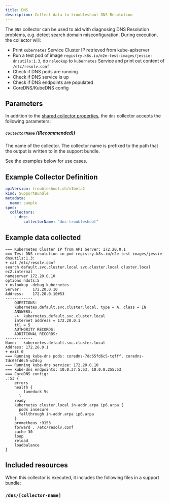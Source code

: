 ```yaml
---
title: DNS
description: Collect data to troubleshoot DNS Resolution
---
```


The `DNS` collector can be used to aid with diagnosing DNS Resolution problems, e.g. detect search domain misconfiguration. During execution, the collector will:

- Print `Kubernetes` Service Cluster IP retrieved from kube-apiserver
- Run a test pod of image `registry.k8s.io/e2e-test-images/jessie-dnsutils:1.3`, do `nslookup` to `kubernetes` Service and print out content of `/etc/resolv.conf`
- Check if DNS pods are running
- Check if DNS service is up
- Check if DNS endpoints are populated
- CoreDNS/KubeDNS config

## Parameters

In addition to the [shared collector properties](https://troubleshoot.sh/docs/collect/collectors/#shared-properties), the `dns` collector accepts the following parameters:

##### `collectorName` ((Recommended))

The name of the collector. The collector name is prefixed to the path that the output is written to in the support bundle.

See the examples below for use cases.

## Example Collector Definition

```yaml
apiVersion: troubleshoot.sh/v1beta2
kind: SupportBundle
metadata:
  name: sample
spec:
  collectors:
    - dns:
        collectorName: "dns-troubleshoot"
```

## Example data collected

```
=== Kubernetes Cluster IP from API Server: 172.20.0.1
=== Test DNS resolution in pod registry.k8s.io/e2e-test-images/jessie-dnsutils:1.3:
+ cat /etc/resolv.conf
search default.svc.cluster.local svc.cluster.local cluster.local ec2.internal
nameserver 172.20.0.10
options ndots:5
+ nslookup -debug kubernetes
Server:		172.20.0.10
Address:	172.20.0.10#53
------------
    QUESTIONS:
	kubernetes.default.svc.cluster.local, type = A, class = IN
    ANSWERS:
    ->  kubernetes.default.svc.cluster.local
	internet address = 172.20.0.1
	ttl = 5
    AUTHORITY RECORDS:
    ADDITIONAL RECORDS:
------------
Name:	kubernetes.default.svc.cluster.local
Address: 172.20.0.1
+ exit 0
=== Running kube-dns pods: coredns-7dc65fd6c5-tqfff, coredns-7dc65fd6c5-w2dsg
=== Running kube-dns service: 172.20.0.10
=== kube-dns endpoints: 10.0.37.5:53, 10.0.8.255:53
=== CoreDNS config:
.:53 {
    errors
    health {
        lameduck 5s
      }
    ready
    kubernetes cluster.local in-addr.arpa ip6.arpa {
      pods insecure
      fallthrough in-addr.arpa ip6.arpa
    }
    prometheus :9153
    forward . /etc/resolv.conf
    cache 30
    loop
    reload
    loadbalance
}
```

## Included resources

When this collector is executed, it includes the following files in a support bundle:

### `/dns/[collector-name]`
